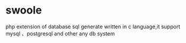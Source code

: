 # swoole
php extension of database sql generate written in c language,it support mysql 、postgresql and other any db system
